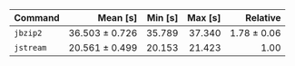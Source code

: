 | Command | Mean [s] | Min [s] | Max [s] | Relative |
|:---|---:|---:|---:|---:|
| `jbzip2` | 36.503 ± 0.726 | 35.789 | 37.340 | 1.78 ± 0.06 |
| `jstream` | 20.561 ± 0.499 | 20.153 | 21.423 | 1.00 |
